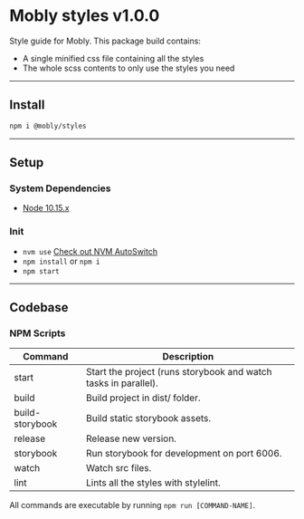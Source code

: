 # Mobly styles v1.0.0 #

Style guide for Mobly. This package build contains:

* A single minified css file containing all the styles
* The whole scss contents to only use the styles you need

---
## Install ##

```bash
npm i @mobly/styles
```

---
## Setup ##

### System Dependencies ###

* [Node 10.15.x](https://nodejs.org/en/)

### Init ###

* `nvm use` [Check out NVM AutoSwitch](https://github.com/lalitkapoor/nvm-auto-switch)
* `npm install` or `npm i`
* `npm start`

---
## Codebase ##

### NPM Scripts ###

| Command          | Description
| ---------------- |------------
| start            | Start the project (runs storybook and watch tasks in parallel).
| build            | Build project in dist/ folder.
| build-storybook  | Build static storybook assets.
| release          | Release new version.
| storybook        | Run storybook for development on port 6006.
| watch            | Watch src files.
| lint             | Lints all the styles with stylelint.

All commands are executable by running `npm run [COMMAND-NAME]`.
